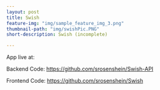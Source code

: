 ```yaml
---
layout: post
title: Swish
feature-img: "img/sample_feature_img_3.png"
thumbnail-path: "img/swishPic.PNG"
short-description: Swish (incomplete)

---
```

App live at: 

Backend Code: <https://github.com/srosenshein/Swish-API>

Frontend Code: <https://github.com/srosenshein/Swish>